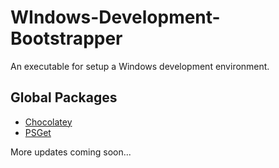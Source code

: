 WIndows-Development-Bootstrapper
================================

An executable for setup a Windows development environment.

## Global Packages
- [Chocolatey](https://chocolatey.org/)
- [PSGet](http://psget.net/)

More updates coming soon...
